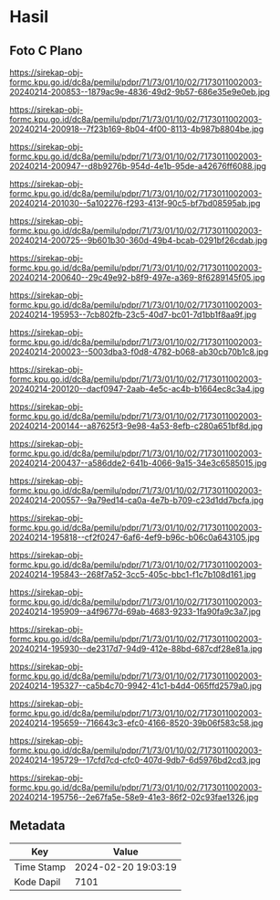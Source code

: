 # Hasil

## Foto C Plano

https://sirekap-obj-formc.kpu.go.id/dc8a/pemilu/pdpr/71/73/01/10/02/7173011002003-20240214-200853--1879ac9e-4836-49d2-9b57-686e35e9e0eb.jpg

https://sirekap-obj-formc.kpu.go.id/dc8a/pemilu/pdpr/71/73/01/10/02/7173011002003-20240214-200918--7f23b169-8b04-4f00-8113-4b987b8804be.jpg

https://sirekap-obj-formc.kpu.go.id/dc8a/pemilu/pdpr/71/73/01/10/02/7173011002003-20240214-200947--d8b9276b-954d-4e1b-95de-a42676ff6088.jpg

https://sirekap-obj-formc.kpu.go.id/dc8a/pemilu/pdpr/71/73/01/10/02/7173011002003-20240214-201030--5a102276-f293-413f-90c5-bf7bd08595ab.jpg

https://sirekap-obj-formc.kpu.go.id/dc8a/pemilu/pdpr/71/73/01/10/02/7173011002003-20240214-200725--9b601b30-360d-49b4-bcab-0291bf26cdab.jpg

https://sirekap-obj-formc.kpu.go.id/dc8a/pemilu/pdpr/71/73/01/10/02/7173011002003-20240214-200640--29c49e92-b8f9-497e-a369-8f6289145f05.jpg

https://sirekap-obj-formc.kpu.go.id/dc8a/pemilu/pdpr/71/73/01/10/02/7173011002003-20240214-195953--7cb802fb-23c5-40d7-bc01-7d1bb1f8aa9f.jpg

https://sirekap-obj-formc.kpu.go.id/dc8a/pemilu/pdpr/71/73/01/10/02/7173011002003-20240214-200023--5003dba3-f0d8-4782-b068-ab30cb70b1c8.jpg

https://sirekap-obj-formc.kpu.go.id/dc8a/pemilu/pdpr/71/73/01/10/02/7173011002003-20240214-200120--dacf0947-2aab-4e5c-ac4b-b1664ec8c3a4.jpg

https://sirekap-obj-formc.kpu.go.id/dc8a/pemilu/pdpr/71/73/01/10/02/7173011002003-20240214-200144--a87625f3-9e98-4a53-8efb-c280a651bf8d.jpg

https://sirekap-obj-formc.kpu.go.id/dc8a/pemilu/pdpr/71/73/01/10/02/7173011002003-20240214-200437--a586dde2-641b-4066-9a15-34e3c6585015.jpg

https://sirekap-obj-formc.kpu.go.id/dc8a/pemilu/pdpr/71/73/01/10/02/7173011002003-20240214-200557--9a79ed14-ca0a-4e7b-b709-c23d1dd7bcfa.jpg

https://sirekap-obj-formc.kpu.go.id/dc8a/pemilu/pdpr/71/73/01/10/02/7173011002003-20240214-195818--cf2f0247-6af6-4ef9-b96c-b06c0a643105.jpg

https://sirekap-obj-formc.kpu.go.id/dc8a/pemilu/pdpr/71/73/01/10/02/7173011002003-20240214-195843--268f7a52-3cc5-405c-bbc1-f1c7b108d161.jpg

https://sirekap-obj-formc.kpu.go.id/dc8a/pemilu/pdpr/71/73/01/10/02/7173011002003-20240214-195909--a4f9677d-69ab-4683-9233-1fa90fa9c3a7.jpg

https://sirekap-obj-formc.kpu.go.id/dc8a/pemilu/pdpr/71/73/01/10/02/7173011002003-20240214-195930--de2317d7-94d9-412e-88bd-687cdf28e81a.jpg

https://sirekap-obj-formc.kpu.go.id/dc8a/pemilu/pdpr/71/73/01/10/02/7173011002003-20240214-195327--ca5b4c70-9942-41c1-b4d4-065ffd2579a0.jpg

https://sirekap-obj-formc.kpu.go.id/dc8a/pemilu/pdpr/71/73/01/10/02/7173011002003-20240214-195659--716643c3-efc0-4166-8520-39b06f583c58.jpg

https://sirekap-obj-formc.kpu.go.id/dc8a/pemilu/pdpr/71/73/01/10/02/7173011002003-20240214-195729--17cfd7cd-cfc0-407d-9db7-6d5976bd2cd3.jpg

https://sirekap-obj-formc.kpu.go.id/dc8a/pemilu/pdpr/71/73/01/10/02/7173011002003-20240214-195756--2e67fa5e-58e9-41e3-86f2-02c93fae1326.jpg


## Metadata

| Key        | Value               |
| ---------- | ------------------- |
| Time Stamp | 2024-02-20 19:03:19 |
| Kode Dapil | 7101                |



